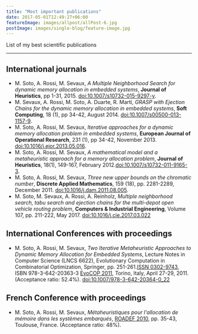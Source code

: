 ```yaml
---
title: "Most important publications"
date: 2017-05-01T12:49:27+06:00
featureImage: images/allpost/allPost-6.jpg
postImage: images/single-blog/feature-image.jpg
---
```


List of my best scientific publications

---

## International journals

-   M. Soto, A. Rossi, M. Sevaux, *A Multiple Neighborhood Search for dynamic memory allocation in embedded systems*, **Journal of Heuristics**, pp 1-31, 2015. [doi:10.1007/s10732-015-9297-y](http://link.springer.com/article/10.1007/s10732-015-9297-y#).
-   M. Sevaux, A. Rossi, M. Soto, A. Duarte, R. Martí, *GRASP with Ejection Chains for the dynamic memory allocation in embedded systems*, **Soft Computing**, 18 (1), pp 34-42, August 2014. [doi:10.1007/s00500-013-1157-9](http://link.springer.com/article/10.1007/s00500-013-1157-9).
-   M. Soto, A. Rossi, M. Sevaux, *Iterative approaches for a dynamic memory allocation problem in embedded systems*, **European Journal of Operational Research**, 231 (1), pp 34-42, November 2013. [doi:10.1016/j.ejor.2013.05.016](http://dx.doi.org/10.1016/j.ejor.2013.05.016).
-   M. Soto, A. Rossi, M. Sevaux, *A mathematical model and a metaheuristic approach for a memory allocation problem*, **Journal of Heuristics**, 18(1), 149-167, February 2012.[doi:10.1007/s10732-011-9165-3](http://dx.doi.org/10.1007/s10732-011-9165-3).
-   M. Soto, A. Rossi, M. Sevaux, *Three new upper bounds on the chromatic number*, **Discrete Applied Mathematics**, 159 (18), pp. 2281-2289, December 2011. [doi:10.1016/j.dam.2011.08.005](http://dx.doi.org/10.1016/j.dam.2011.08.005).
-   M. Soto, M. Sevaux, A. Rossi, A. Reinholz, *Multiple neighborhood search, tabu search and ejection chains for the multi-depot open vehicle routing problem*, **Computers & Industrial Engineering**, Volume 107, pp. 211-222, May 2017. [doi:10.1016/j.cie.2017.03.022](https://doi.org/10.1016/j.cie.2017.03.022)

## International Conferences with proceedings

-   M. Soto, A. Rossi, M. Sevaux, *Two Iterative Metaheuristic Approaches to Dynamic Memory Allocation for Embedded Systems*, Lecture Notes in Computer Science (LNCS 6622), Evolutionary Computation in Combinatorial Optimization, Springer, pp. 251-261.[ISSN 0302-9743](http://www.springerlink.com/content/hrr63056r4776853/), ISBN 978-3-642-20363-3 [EvoCOP 2011](http://www.springerlink.com/content/rur3774l2226/#section=887443&page=1), Torino, Italy, April 27-29, 2011. (Acceptance ratio: 52.4%).
[doi:10.1007/978-3-642-20364-0\_22](http://dx.doi.org/10.1007/978-3-642-20364-0_22)

## French Conference with proceedings

-   M. Soto, A. Rossi, M. Sevaux, *Métaheuristiques pour l'allocation de mémoire dans les systèmes embarqués*, [ROADEF 2010](http://roadef2010.fr/), pp. 35-43, Toulouse, France. (Acceptance ratio: 48%).
